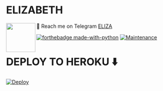 # ELIZABETH
💌 Reach me on Telegram [ELIZA](https://t.me/nimmisupport)
<img src = https://i.pinimg.com/originals/25/d2/54/25d254df236c61306bceb86df5f671f1.gif width = 80 align = "left">

[![forthebadge made-with-python](http://ForTheBadge.com/images/badges/made-with-python.svg)](https://www.python.org/)
[![Maintenance](https://img.shields.io/badge/Maintained%3F-yes-green.svg)](https://github.com/basimonpp/nikki/graphs/commit-activity)

# <b>DEPLOY TO HEROKU ⬇️</b>
[![Deploy](https://www.herokucdn.com/deploy/button.svg)](https://heroku.com/deploy?template=https://github.com/basimonpp/nikki)


